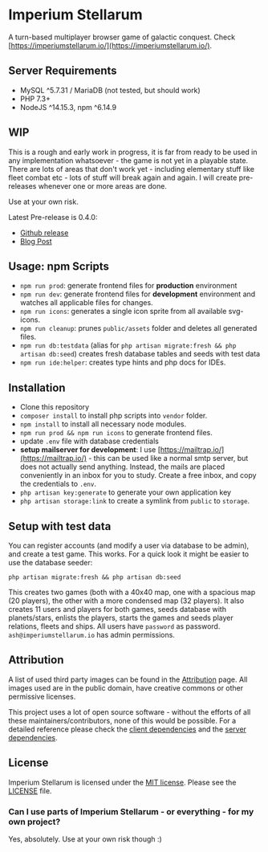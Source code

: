 # Imperium Stellarum

A turn-based multiplayer browser game of galactic conquest. Check [https://imperiumstellarum.io/](https://imperiumstellarum.io/).

## Server Requirements

* MySQL ^5.7.31 / MariaDB (not tested, but should work)
* PHP 7.3+
* NodeJS ^14.15.3, npm ^6.14.9

## WIP

This is a rough and early work in progress, it is far from ready to be used in any implementation whatsoever - the game is not yet in a playable state. 
There are lots of areas that don't work yet - including elementary stuff like fleet combat etc - lots of stuff will break again and again. 
I will create pre-releases whenever one or more areas are done.
 
Use at your own risk.

Latest Pre-release is 0.4.0:
* [Github release](https://github.com/sscharfenberg/imperiumstellarum/releases/tag/0.4.0)
* [Blog Post](https://discuss.imperiumstellarum.io/index.php?/blogs/entry/5-040-pre-release-fleets-and-diplomacy/)

## Usage: npm Scripts

* `npm run prod`: generate frontend files for **production** environment 
* `npm run dev`: generate frontend files for **development** environment and watches all applicable files for changes.
* `npm run icons`: generates a single icon sprite from all available svg-icons.
* `npm run cleanup`: prunes `public/assets` folder and deletes all generated files.
* `npm run db:testdata` (alias for `php artisan migrate:fresh && php artisan db:seed`) creates fresh database tables and seeds with test data  
* `npm run ide:helper`: creates type hints and php docs for IDEs.

## Installation
- Clone this repository
- `composer install` to install php scripts into `vendor` folder.
- `npm install` to install all necessary node modules.
- `npm run prod && npm run icons` to generate frontend files.
- update `.env` file with database credentials
- **setup mailserver for development**: I use [https://mailtrap.io/](https://mailtrap.io/) - this can be used like a normal smtp server, but does not actually send anything. Instead, the mails are placed conveniently in an inbox for you to study. Create a free inbox, and copy the credentials to `.env`.
- `php artisan key:generate` to generate your own application key
- `php artisan storage:link` to create a symlink from `public` to `storage`.
  
## Setup with test data

You can register accounts (and modify a user via database to be admin), and create a test game. This works. For a quick look it might be easier to use the database seeder:

```php artisan migrate:fresh && php artisan db:seed```

This creates two games (both with a 40x40 map, one with a spacious map (20 players), the other with a more condensed map (32 players). It also creates 11 users and players for both games, seeds database with planets/stars, enlists the players, starts the games and seeds player relations, fleets and ships. All users have `password` as password. `ash@imperiumstellarum.io` has admin permissions.

## Attribution

A list of used third party images can be found in the [Attribution](./ATTRIBUTION.md) page. All images used are in the public domain, have creative commons or other permissive licenses. 

This project uses a lot of open source software - without the efforts of all these maintainers/contributors, none of this would be possible. For a detailed reference please check the [client dependencies](./package.json) and the [server dependencies](./composer.json).

## License

Imperium Stellarum is licensed under the [MIT license](https://opensource.org/licenses/MIT). Please see the [LICENSE](./LICENSE) file. 

### Can I use parts of Imperium Stellarum - or everything - for my own project?

Yes, absolutely. Use at your own risk though :)
